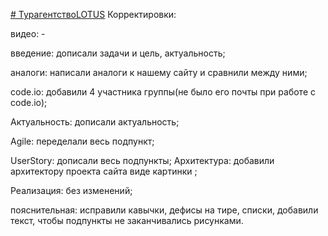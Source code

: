 [# ТурагентствоLOTUS](http://zoro312.tilda.ws/indexhtml)
Корректировки: 

видео:  -

введение: дописали задачи и цель, актуальность; 

аналоги: написали аналоги к нашему сайту и сравнили между ними; 

code.io: добавили 4 участника группы(не было его почты при работе с code.io); 

Актуальность: дописали актуальность; 

Agile: переделали весь подпункт; 

UserStory: дописали весь подпункты; 
Архитектура: добавили архитектору проекта сайта виде картинки ; 

Реализация: без изменений; 

пояснительная: исправили кавычки, дефисы на тире, списки, добавили текст, чтобы подпункты не заканчивались рисунками. 
